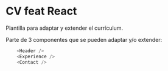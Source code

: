 # CV feat React

Plantilla para adaptar y extender el currículum.

Parte de 3 componentes que se pueden adaptar y/o extender:

```javascript
    <Header />
    <Experience />
    <Contact />
```
